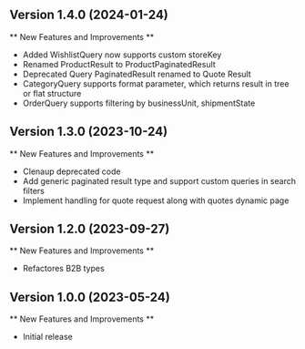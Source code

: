 
## Version 1.4.0 (2024-01-24)

** New Features and Improvements **

- Added WishlistQuery now supports custom storeKey
- Renamed ProductResult to ProductPaginatedResult
- Deprecated Query PaginatedResult renamed to Quote Result
- CategoryQuery supports format parameter, which returns result in tree or flat structure
- OrderQuery supports filtering by businessUnit, shipmentState

## Version 1.3.0 (2023-10-24)

** New Features and Improvements **

- Clenaup deprecated code
- Add generic paginated result type and support custom queries in search filters
- Implement handling for quote request along with quotes dynamic page

## Version 1.2.0 (2023-09-27)

** New Features and Improvements **
- Refactores B2B types

## Version 1.0.0 (2023-05-24)

** New Features and Improvements **

- Initial release

